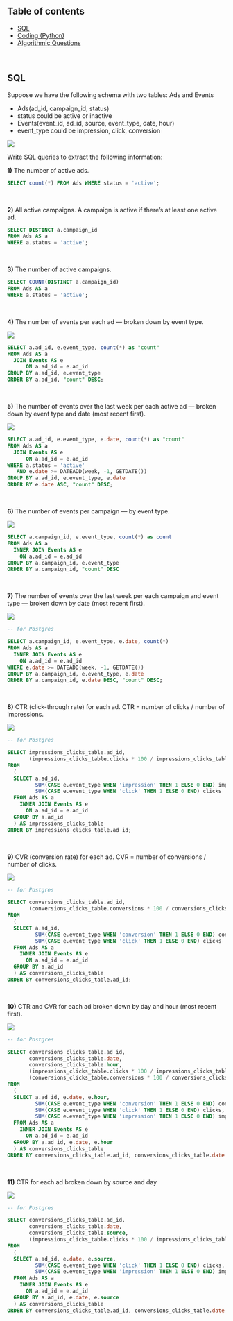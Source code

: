
## Table of contents

* [SQL](#sql)
* [Coding (Python)](#coding-python)
* [Algorithmic Questions](#algorithmic-questions)

<br/>

## SQL

Suppose we have the following schema with two tables: Ads and Events

* Ads(ad_id, campaign_id, status)
* status could be active or inactive
* Events(event_id, ad_id, source, event_type, date, hour)
* event_type could be impression, click, conversion

<img src="img/schema.png" />

Write SQL queries to extract the following information:

**1)** The number of active ads.

```sql
SELECT count(*) FROM Ads WHERE status = 'active';
```

<br/>


**2)** All active campaigns. A campaign is active if there’s at least one active ad.

```sql
SELECT DISTINCT a.campaign_id
FROM Ads AS a
WHERE a.status = 'active';
```

<br/>

**3)** The number of active campaigns.

```sql
SELECT COUNT(DISTINCT a.campaign_id)
FROM Ads AS a
WHERE a.status = 'active';
```

<br/>

**4)** The number of events per each ad — broken down by event type.

<img src="img/sql_4_example.png" />

```sql
SELECT a.ad_id, e.event_type, count(*) as "count"
FROM Ads AS a
  JOIN Events AS e
      ON a.ad_id = e.ad_id
GROUP BY a.ad_id, e.event_type
ORDER BY a.ad_id, "count" DESC;
```

<br/>

**5)** The number of events over the last week per each active ad — broken down by event type and date (most recent first).

<img src="img/sql_5_example.png" />

```sql
SELECT a.ad_id, e.event_type, e.date, count(*) as "count"
FROM Ads AS a
  JOIN Events AS e
      ON a.ad_id = e.ad_id
WHERE a.status = 'active'
   AND e.date >= DATEADD(week, -1, GETDATE())
GROUP BY a.ad_id, e.event_type, e.date
ORDER BY e.date ASC, "count" DESC;
```

<br/>

**6)** The number of events per campaign — by event type.

<img src="img/sql_6_example.png" />


```sql
SELECT a.campaign_id, e.event_type, count(*) as count
FROM Ads AS a
  INNER JOIN Events AS e
    ON a.ad_id = e.ad_id
GROUP BY a.campaign_id, e.event_type
ORDER BY a.campaign_id, "count" DESC
```

<br/>

**7)** The number of events over the last week per each campaign and event type — broken down by date (most recent first).

<img src="img/sql_7_example.png" />

```sql
-- for Postgres

SELECT a.campaign_id, e.event_type, e.date, count(*)
FROM Ads AS a
  INNER JOIN Events AS e
    ON a.ad_id = e.ad_id
WHERE e.date >= DATEADD(week, -1, GETDATE())
GROUP BY a.campaign_id, e.event_type, e.date
ORDER BY a.campaign_id, e.date DESC, "count" DESC;
```

<br/>

**8)** CTR (click-through rate) for each ad. CTR = number of clicks / number of impressions.

<img src="img/sql_8_example.png" />

```sql
-- for Postgres

SELECT impressions_clicks_table.ad_id,
       (impressions_clicks_table.clicks * 100 / impressions_clicks_table.impressions)::FLOAT || '%' AS CTR
FROM
  (
  SELECT a.ad_id,
         SUM(CASE e.event_type WHEN 'impression' THEN 1 ELSE 0 END) impressions,
         SUM(CASE e.event_type WHEN 'click' THEN 1 ELSE 0 END) clicks
  FROM Ads AS a
    INNER JOIN Events AS e
      ON a.ad_id = e.ad_id
  GROUP BY a.ad_id
  ) AS impressions_clicks_table
ORDER BY impressions_clicks_table.ad_id;
```

<br/>

**9)** CVR (conversion rate) for each ad. CVR = number of conversions / number of clicks.

<img src="img/sql_9_example.png" />

```sql
-- for Postgres

SELECT conversions_clicks_table.ad_id,
       (conversions_clicks_table.conversions * 100 / conversions_clicks_table.clicks)::FLOAT || '%' AS CVR
FROM
  (
  SELECT a.ad_id,
         SUM(CASE e.event_type WHEN 'conversion' THEN 1 ELSE 0 END) conversions,
         SUM(CASE e.event_type WHEN 'click' THEN 1 ELSE 0 END) clicks
  FROM Ads AS a
    INNER JOIN Events AS e
      ON a.ad_id = e.ad_id
  GROUP BY a.ad_id
  ) AS conversions_clicks_table
ORDER BY conversions_clicks_table.ad_id;
```

<br/>

**10)** CTR and CVR for each ad broken down by day and hour (most recent first).

<img src="img/sql_10_example.png" />


```sql
-- for Postgres

SELECT conversions_clicks_table.ad_id,
       conversions_clicks_table.date,
       conversions_clicks_table.hour,
       (impressions_clicks_table.clicks * 100 / impressions_clicks_table.impressions)::FLOAT || '%' AS CTR,
       (conversions_clicks_table.conversions * 100 / conversions_clicks_table.clicks)::FLOAT || '%' AS CVR
FROM
  (
  SELECT a.ad_id, e.date, e.hour,
         SUM(CASE e.event_type WHEN 'conversion' THEN 1 ELSE 0 END) conversions,
         SUM(CASE e.event_type WHEN 'click' THEN 1 ELSE 0 END) clicks,
         SUM(CASE e.event_type WHEN 'impression' THEN 1 ELSE 0 END) impressions
  FROM Ads AS a
    INNER JOIN Events AS e
      ON a.ad_id = e.ad_id
  GROUP BY a.ad_id, e.date, e.hour
  ) AS conversions_clicks_table
ORDER BY conversions_clicks_table.ad_id, conversions_clicks_table.date DESC, conversions_clicks_table.hour DESC, "CTR" DESC, "CVR" DESC;
```

<br/>

**11)** CTR for each ad broken down by source and day

<img src="img/sql_11_example.png" />


```sql
-- for Postgres

SELECT conversions_clicks_table.ad_id,
       conversions_clicks_table.date,
       conversions_clicks_table.source,
       (impressions_clicks_table.clicks * 100 / impressions_clicks_table.impressions)::FLOAT || '%' AS CTR
FROM
  (
  SELECT a.ad_id, e.date, e.source,
         SUM(CASE e.event_type WHEN 'click' THEN 1 ELSE 0 END) clicks,
         SUM(CASE e.event_type WHEN 'impression' THEN 1 ELSE 0 END) impressions
  FROM Ads AS a
    INNER JOIN Events AS e
      ON a.ad_id = e.ad_id
  GROUP BY a.ad_id, e.date, e.source
  ) AS conversions_clicks_table
ORDER BY conversions_clicks_table.ad_id, conversions_clicks_table.date DESC, conversions_clicks_table.source, "CTR" DESC;
```

<br/>
